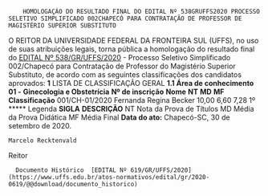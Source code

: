         HOMOLOGAÇÃO DO RESULTADO FINAL DO EDITAL Nº 538GRUFFS2020 PROCESSO SELETIVO SIMPLIFICADO 002CHAPECÓ PARA CONTRATAÇÃO DE PROFESSOR DE MAGISTÉRIO SUPERIOR SUBSTITUTO  

 O REITOR DA UNIVERSIDADE FEDERAL DA FRONTEIRA SUL (UFFS), no uso de suas atribuições legais, torna pública a homologação do resultado final do [EDITAL Nº 538/GR/UFFS/2020](https://www.uffs.edu.br/atos-normativos/edital/gr/2020-0538) - Processo Seletivo Simplificado 002/Chapecó para Contratação de Professor do Magistério Superior Substituto, de acordo com as seguintes classificações dos candidatos aprovados:   **1**  LISTA DE CLASSIFICAÇÃO GERAL **1.1 Área de conhecimento 01 -** **Ginecologia e Obstetrícia**     **Nº de inscrição**   **Nome**   **NT**   **MD**   **MF**   **Classificação**     001/CH-01/2020   Fernanda Regina Becker   10,00   6,60   7,28   1º     *****  Legenda     **SIGLA**   **DESCRIÇÃO**     NT   Nota da Prova de Títulos     MD   Média da Prova Didática     MF   Média Final            **Data do ato:** Chapecó-SC, 30 de setembro de 2020.   
 

    Marcelo Recktenvald   
 Reitor 

      Documento Histórico  [EDITAL Nº 619/GR/UFFS/2020](https://www.uffs.edu.br/atos-normativos/edital/gr/2020-0619/@@download/documento_historico)     
      